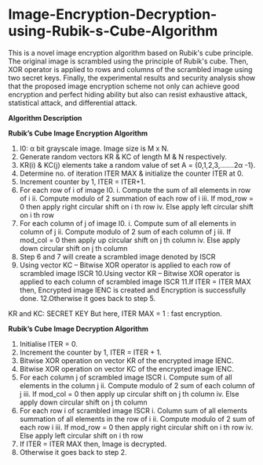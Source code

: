 # Image-Encryption-Decryption-using-Rubik-s-Cube-Algorithm

This is a novel image encryption algorithm based on Rubik's cube principle. The original image is scrambled using the principle of Rubik's cube. Then, XOR operator is applied to rows and columns of the scrambled image using two secret keys. Finally, the experimental results and security analysis show that the proposed image encryption scheme not only can achieve good encryption and perfect hiding ability but also can resist exhaustive attack, statistical attack, and differential attack.

**Algorithm Description**

****Rubik’s Cube Image Encryption Algorithm****

  1. I0: α bit grayscale image. Image size is M x N.
  2. Generate random vectors KR & KC of length M & N respectively.
  3. KR(i) & KC(j) elements take a random value of set A = {0,1,2,3,…….2α -1}.
  4. Determine no. of iteration ITER MAX & initialize the counter ITER at 0.
  5. Increment counter by 1, ITER = ITER+1.
  6. For each row of i of image I0.
      i. Compute the sum of all elements in row of i
      ii. Compute modulo of 2 summation of each row of i
      iii. If mod_row = 0 then apply right circular shift on i th row
      iv. Else apply left circular shift on i th row
  7. For each column of j of image I0.
      i. Compute sum of all elements in column of j
      ii. Compute modulo of 2 sum of each column of j
      iii. If mod_col = 0 then apply up circular shift on j th column
      iv. Else apply down circular shift on j th column
  8. Step 6 and 7 will create a scrambled image denoted by ISCR
  9. Using vector KC – Bitwise XOR operator is applied to each row of scrambled image ISCR
  10.Using vector KR – Bitwise XOR operator is applied to each column of scrambled image ISCR
  11.If ITER = ITER MAX then, Encrypted image IENC is created and Encryption is successfully done.
  12.Otherwise it goes back to step 5.

  KR and KC: SECRET KEY But here, ITER MAX = 1 : fast encryption.
  
**Rubik’s Cube Image Decryption Algorithm**

  1. Initialise ITER = 0.
  2. Increment the counter by 1, ITER = ITER + 1.
  3. Bitwise XOR operation on vector KR of the encrypted image IENC.
  4. Bitwise XOR operation on vector KC of the encrypted image IENC.
  5. For each column j of scrambled image ISCR
      i. Compute sum of all elements in the column j
      ii. Compute modulo of 2 sum of each column of j
      iii. If mod_col = 0 then apply up circular shift on j th column
      iv. Else apply down circular shift on j th column
  6. For each row i of scrambled image ISCR
      i. Column sum of all elements summation of all elements in the row of i
      ii. Compute modulo of 2 sum of each row i
      iii. If mod_row = 0 then apply right circular shift on i th row
      iv. Else apply left circular shift on i th row
  7. If ITER = ITER MAX then, Image is decrypted.
  8. Otherwise it goes back to step 2.
